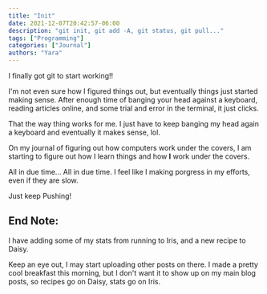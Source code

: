 ```yaml
---
title: "Init"
date: 2021-12-07T20:42:57-06:00
description: "git init, git add -A, git status, git pull..."
tags: ["Programming"]
categories: ["Journal"]
authors: "Yara"
---
```


I finally got git to start working!!

I'm not even sure how I figured things out, but eventually things just started making sense. After enough time of banging your head against a keyboard, reading articles online, and some trial and error in the terminal, it just clicks.

That the way thing works for me. I just have to keep banging my head again a keyboard and eventually it makes sense, lol.

On my journal of figuring out how computers work under the covers, I am starting to figure out how I learn things and how **I** work under the covers.

All in due time... All in due time. I feel like I making porgress in my efforts, even if they are slow.

Just keep Pushing!

## End Note:

I have adding some of my stats from running to Iris, and a new recipe to Daisy.

Keep an eye out, I may start uploading other posts on there. I made a pretty cool breakfast this morning, but I don't want it to show up on my main blog posts, so recipes go on Daisy, stats go on Iris.